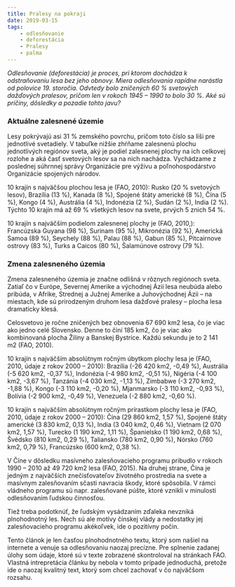 ```yaml
---
title: Pralesy na pokraji
date: 2019-03-15
tags: 
    - odlesňovanie
    - deforestácia
    - Pralesy
    - palma
---
```


*Odlesňovanie (deforestácia) je proces, pri ktorom dochádza k odstraňovaniu lesa bez 
jeho obnovy. Miera odlesňovania rapídne narástla od polovice 19. storočia. Odvtedy bolo 
zničených 60 % svetových dažďových pralesov, pričom len v rokoch 1945 – 1990 to bolo 30 %.
 Aké sú príčiny, dôsledky a pozadie tohto javu?*
</p>

<h3> Aktuálne zalesnené územie</h3> 

Lesy pokrývajú asi 31 % zemského povrchu, pričom toto číslo sa líši pre jednotlivé svetadiely. 
V tabuľke nižšie zhŕňame zalesnenú plochu jednotlivých regiónov sveta, aký je podiel zalesnenej 
plochy na ich celkovej rozlohe a aká časť svetových lesov sa na nich nachádza. Vychádzame 
z poslednej súhrnnej správy Organizácie pre výživu a poľnohospodárstvo Organizácie spojených 
národov.</p>

10 krajín s najväčšou plochou lesa je (FAO, 2010): Rusko (20 % svetových lesov), 
Brazília (13 %), Kanada (8 %), Spojené štáty americké (8 %), Čína (5 %), Kongo (4 %), 
Austrália (4 %), Indonézia (2 %), Sudán (2 %), India (2 %). Týchto 10 krajín má až 69 % 
všetkých lesov na svete, prvých 5 znich 54 %.</p>

10 krajín s najväčším podielom zalesnenej plochy je (FAO, 2010,): Francúzska Guyana (98 %), 
Surinam (95 %), Mikronézia (92 %), Americká Samoa (89 %), Seychely (88 %), Palau (88 %), 
Gabun (85 %), Pitcairnove ostrovy (83 %), Turks a Caicos (80 %), Šalamúnove ostrovy (79 %).</p>

<h3>Zmena zalesneného územia</h3> 

Zmena zalesneného územia je značne odlišná v rôznych regiónoch sveta. Zatiaľ čo v Európe, 
Severnej Amerike a východnej Ázii lesa neubúda alebo pribúda, v Afrike, Strednej a Južnej 
Amerike a Juhovýchodnej Ázii – na miestach, kde sú prirodzeným druhom lesa dažďové 
pralesy – plocha lesa dramaticky klesá.</p>

Celosvetovo je ročne zničených bez obnovenia 67 690 km2 lesa, čo je viac ako jedno celé 
Slovensko. Denne to činí 185 km2, čo je viac ako kombinovaná plocha Žiliny a Banskej Bystrice.
Každú sekundu je to 2 141 m2 (FAO, 2010).</p>

10 krajín s najväčším absolútnym ročným úbytkom plochy lesa je (FAO, 2010, údaje z rokov 2000 
– 2010): Brazília (-26 420 km2, -0,49 %), Austrália (-5 620 km2, -0,37 %), Indonézia 
(-4 980 km2, -0,51 %), Nigéria (-4 100 km2, -3,67 %), Tanzánia (-4 030 km2, -1,13 %), 
Zimbabwe (-3 270 km2, -1,88 %), Kongo (-3 110 km2, -0,20 %), Mjanmarsko (-3 110 km2, -0,93 %), 
Bolívia (-2 900 km2, -0,49 %), Venezuela (-2 880 km2, -0,60 %).</p>

10 krajín s najväčším absolútnym ročným prírastkom plochy lesa je (FAO, 2010, údaje z rokov 
2000 – 2010): Čína (29 860 km2, 1,57 %), Spojené štáty americké (3 830 km2, 0,13 %), India 
(3 040 km2, 0,46 %), Vietnam (2 070 km2, 1,57 %), Turecko (1 190 km2, 1,11 %), Španielsko 
(1 190 km2, 0,68 %), Švédsko (810 km2, 0,29 %), Taliansko (780 km2, 0,90 %), Nórsko 
(760 km2, 0,79 %), Francúzsko (600 km2, 0,38 %).</p>

V Číne v dôsledku masívneho zalesňovacieho programu pribudlo v rokoch 1990 – 2010 až 
49 720 km2 lesa (FAO, 2015). Na druhej strane, Čína je jedným z najväčších znečisťovateľov 
životného prostredia na svete a masívnym zalesňovaním sčasti navracia škody, ktoré spôsobila.
V rámci vládneho programu sú napr. zalesňované púšte, ktoré vznikli v minulosti odlesňovaním 
ľudskou činnosťou.</p>

Tiež treba podotknúť, že ľudským vysádzaním zďaleka nevzniká plnohodnotný les. Nech sú ale 
motívy čínskej vlády a nedostatky jej zalesňovacieho programu akékoľvek, ide o pozitívny počin.</p>

</p>
</p>
 Tento článok je len časťou plnohodnotného textu, ktorý som našiel na internete a venuje sa odlesňovaniu 
 naozaj precízne. Pre splnenie zadanej úlohy som údaje, ktoré sú v texte zobrazené skontroloval
 na stránkach FAO. Vlastná intrepretácia článku by nebola v tomto prípade jednoduchá, pretože ide
 o naozaj kvalitný text, ktorý som chcel zachovať v čo najväčšom rozsahu. 
